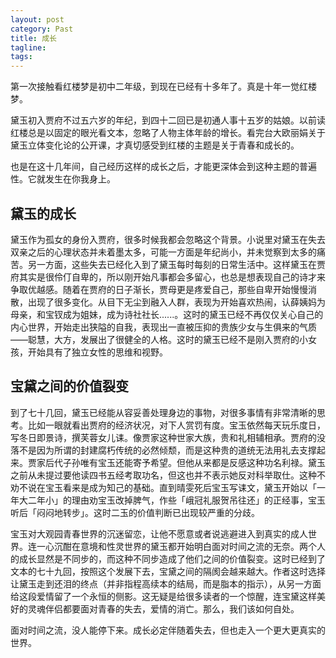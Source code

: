 ```yaml
---
layout: post
category: Past
title: 成长
tagline:
tags: 
---
```


第一次接触看红楼梦是初中二年级，到现在已经有十多年了。真是十年一觉红楼梦。

黛玉初入贾府不过五六岁的年纪，到四十二回已是初通人事十五岁的姑娘。以前读红楼总是以固定的眼光看文本，忽略了人物主体年龄的增长。看完台大欧丽娟关于黛玉立体变化论的公开课，才真切感受到红楼的主题是关于青春和成长的。

也是在这十几年间，自己经历这样的成长之后，才能更深体会到这种主题的普遍性。它就发生在你我身上。

## 黛玉的成长

黛玉作为孤女的身份入贾府，很多时候我都会忽略这个背景。小说里对黛玉在失去双亲之后的心理状态并未着墨太多，可能一方面是年纪尚小，并未觉察到太多的痛苦。另一方面，这些失去已经化入到了黛玉每时每刻的日常生活中。这样黛玉在贾府其实是很伶仃自卑的，所以刚开始凡事都会多留心，也总是想表现自己的诗才来争取优越感。随着在贾府的日子渐长，贾母更是疼爱自己，那些自卑开始慢慢消散，出现了很多变化。从目下无尘到融入人群，表现为开始喜欢热闹，认薛姨妈为母亲，和宝钗成为姐妹，成为诗社社长......。这时的黛玉已经不再仅仅关心自己的内心世界，开始走出狭隘的自我，表现出一直被压抑的贵族少女与生俱来的气质——聪慧，大方，发展出了很健全的人格。这时的黛玉已经不是刚入贾府的小女孩，开始具有了独立女性的思维和视野。

## 宝黛之间的价值裂变

到了七十几回，黛玉已经能从容妥善处理身边的事物，对很多事情有非常清晰的思考。比如一眼就看出贾府的经济状况，对下人赏罚有度。宝玉依然每天玩乐度日，写冬日即景诗，撰芙蓉女儿诔。像贾家这种世家大族，贵和礼相辅相承。贾府的没落不是因为所谓的封建腐朽传统的必然倾颓，而是这种贵的道统无法用礼去支撑起来。贾家后代子孙唯有宝玉还能寄予希望。但他从来都是反感这种功名利禄。黛玉之前从未提过要他读四书五经考取功名，但这也并不表示她反对科举取仕。这种不劝不说在宝玉看来是成为知己的基础。直到晴雯死后宝玉写诔文，黛玉开始以「一年大二年小」的理由劝宝玉改掉脾气，作些「峨冠礼服贺吊往还」的正经事，宝玉听后「闷闷地转步」。这时二玉的价值判断已出现较严重的分歧。

宝玉对大观园青春世界的沉迷留恋，让他不愿意或者说逃避进入到真实的成人世界。连一心沉酣在意境和性灵世界的黛玉都开始明白面对时间之流的无奈。两个人的成长显然是不同步的，而这种不同步造成了他们之间的价值裂变。这时已经到了文本的七十九回，按照这个发展下去，宝黛之间的隔阂会越来越大。作者这时选择让黛玉走到还泪的终点（并非指程高续本的结局，而是脂本的指示），从另一方面给这段爱情留了一个永恒的侧影。这无疑是给很多读者的一个惊醒，连宝黛这样美好的灵魂伴侣都要面对青春的失去，爱情的消亡。那么，我们该如何自处。

面对时间之流，没人能停下来。成长必定伴随着失去，但也走入一个更大更真实的世界。
